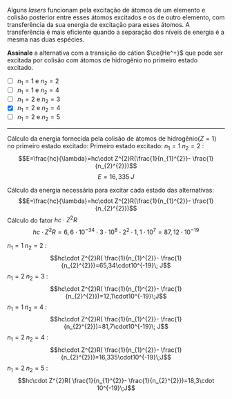 Alguns *lasers* funcionam pela excitação de átomos de um elemento e colisão posterior entre esses átomos excitados e os de outro elemento, com transferência da sua energia de excitação para esses átomos. A transferência é mais eficiente quando a separação dos níveis de energia é a mesma nas duas espécies.

**Assinale** a alternativa com a transição do cátion $\ce{He^+}$ que pode ser excitada por colisão com átomos de hidrogênio no primeiro estado excitado.

- [ ] $n_1 = 1$ e $n_2 = 2$
- [ ] $n_1 = 1$ e $n_2 = 4$
- [ ] $n_1 = 2$ e $n_2 = 3$
- [x] $n_1 = 2$ e $n_2 = 4$
- [ ] $n_1 = 2$ e $n_2 = 5$

---

Cálculo da energia fornecida pela colisão de átomos de hidrogênio($Z=1$) no primeiro estado excitado:
Primeiro estado excitado: $n_{1}=1\;n_{2}=2$ :
$$E=\frac{hc}{\lambda}=hc\cdot Z^{2}R(\frac{1}{n_{1}^{2}}- \frac{1}{n_{2}^{2}})$$
$$E=16,335\;J$$

Cálculo da energia necessária para excitar cada estado das alternativas:
$$E=\frac{hc}{\lambda}=hc\cdot Z^{2}R(\frac{1}{n_{1}^{2}}- \frac{1}{n_{2}^{2}})$$
Cálculo do fator $hc\cdot Z^{2}R$
$$hc\cdot Z^{2}R=6,6\cdot10^{-34}\cdot3\cdot10^{8}\cdot2^{2}\cdot1,1\cdot10^{7}=87,12\cdot10^{-19}$$

$n_{1}=1\;n_{2}=2$ :
$$hc\cdot Z^{2}R( \frac{1}{n_{1}^{2}}- \frac{1}{n_{2}^{2}})=65,34\cdot10^{-19}\; J$$
$n_{1}=2\;n_{2}=3$ :
$$hc\cdot Z^{2}R( \frac{1}{n_{1}^{2}}- \frac{1}{n_{2}^{2}})=12,1\cdot10^{-19}\;J$$
$n_{1}=1\;n_{2}=4$ :
$$hc\cdot Z^{2}R( \frac{1}{n_{1}^{2}}- \frac{1}{n_{2}^{2}})=81,7\cdot10^{-19}\; J$$
$n_{1}=2\;n_{2}=4$ :
$$hc\cdot Z^{2}R( \frac{1}{n_{1}^{2}}- \frac{1}{n_{2}^{2}})=16,335\cdot10^{-19}\;J$$
$n_{1}=2\;n_{2}=5$ :
$$hc\cdot Z^{2}R( \frac{1}{n_{1}^{2}}- \frac{1}{n_{2}^{2}})=18,3\cdot 10^{-19}\;J$$
